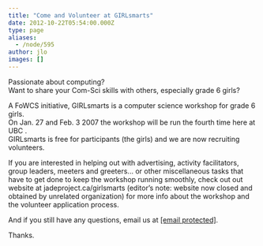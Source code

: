 ```yaml
---
title: "Come and Volunteer at GIRLsmarts"
date: 2012-10-22T05:54:00.000Z
type: page
aliases:
  - /node/595
author: jlo
images: []
---
```


<div class="field field-name-body field-type-text-with-summary field-label-hidden"><div class="field-items"><div class="field-item even"><p>Passionate about computing?<br>
Want to share your Com-Sci skills with others, especially grade 6 girls?</p>
<p>A FoWCS initiative, GIRLsmarts is a computer science workshop for grade 6 girls.<br>
On Jan. 27 and Feb. 3 2007 the workshop will be run the fourth time here at UBC .<br>
GIRLsmarts is free for participants (the girls) and we are now recruiting volunteers.</p>
<p>If you are interested in helping out with advertising, activity facilitators, group leaders, meeters and greeters... or other miscellaneous tasks that have to get done to keep the workshop running smoothly, check out out website at jadeproject.ca/girlsmarts (editor&#x2019;s note: website now closed and obtained by unrelated organization) for more info about the workshop and the volunteer application process.</p>
<p>And if you still have any questions, email us at <a href="/cdn-cgi/l/email-protection#a3c4cad1cfd0cec2d1d7d0e3c4cec2cacf8dc0ccce"><span class="__cf_email__" data-cfemail="e2858b908e918f83909691a2858f838b8ecc818d8f">[email&#xA0;protected]</span></a>.</p>
<p>Thanks.</p>
</div></div></div>    <footer>
          </footer>

